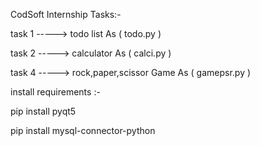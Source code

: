 CodSoft Internship Tasks:-


task 1 -----> todo list As ( todo.py )


task 2 -----> calculator As ( calci.py )


task 4 -----> rock,paper,scissor Game As ( gamepsr.py )


install requirements :-

pip install pyqt5


pip install mysql-connector-python

